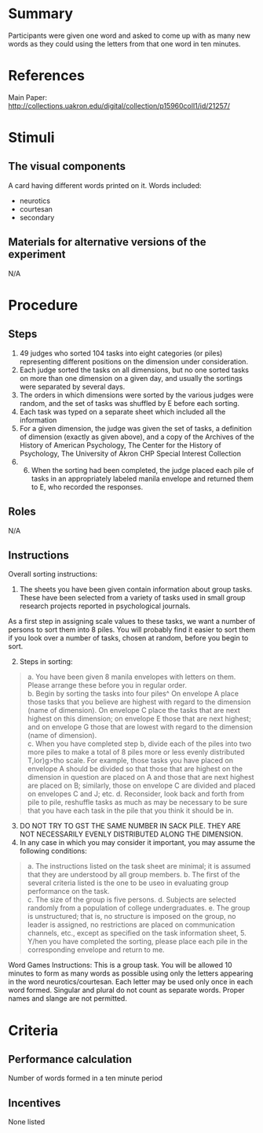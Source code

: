 # Summary
Participants were given one word and asked to come up with as many new words as they could using the letters from that one word in ten minutes. 

# References
Main Paper: http://collections.uakron.edu/digital/collection/p15960coll1/id/21257/

# Stimuli
## The visual components
A card having different words printed on it. Words included: 
- neurotics 
- courtesan 
- secondary 

## Materials for alternative versions of the experiment 
N/A

# Procedure
## Steps
1. 49 judges who sorted 104 tasks into eight categories (or piles) representing different positions on the dimension under consideration. 
2. Each judge sorted the tasks on all dimensions, but no one sorted tasks on more than one dimension on a given day, and usually the sortings were separated by several days. 
3. The orders in which dimensions were sorted by the various judges were random, and the set of tasks was shuffled by E before each sorting. 
4. Each task was typed on a separate sheet which included all the information  
5. For a given dimension, the judge was given the set of tasks, a definition of dimension (exactly as given above), and a copy of the Archives of the History of American Psychology, The Center for the History of Psychology, The University of Akron CHP Special Interest Collection 
6. 6. When the sorting had been completed, the judge placed each pile of tasks in an appropriately labeled manila envelope and returned them to E, who recorded the responses.

## Roles 
N/A

## Instructions

Overall sorting instructions: 
1. The sheets you have been given contain information about group tasks.   These  have  been  selected  from a variety  of  tasks  used  in  small  group research  projects  reported  in  psychological  journals.

As a first step in assigning scale values to these tasks, we want  a number  of persons  to  sort  them  into  8 piles.  You  will  probably  find  it easier  to  sort  them  if you  look over  a  number  of  tasks, chosen  at random,  before  you begin  to  sort.  

2. Steps in sorting: 
> a. You have been given 8 manila envelopes with letters on them. Please  arrange  these  before  you  in regular  order.  
>   b. Begin by sorting the tasks into four piles^ On envelope A place  those  tasks  that  you believe  are highest  with  regard  to  the dimension  (name  of  dimension).   On envelope  C  place  the  tasks  that  are  next  highest  on  this dimension;   on   envelope  E those  that  are  next highest;   and  on  envelope  G  those  that  are  lowest with  regard  to  the  dimension  (name  of  dimension).  
>   c. When you have completed step b, divide each of the piles into  two more  piles  to make  a total  of  8 piles more  or  less  evenly  distributed  T,lor)g>tho  scale.  For  example,  those  tasks  you have  placed  on  envelope  A  should  be divided  so  that  those  that  are highest  on  the dimension  in  question  are  placed  on  A  and  those  that  are next highest  are  placed  on B;   similarly,  those  on envelope  C  are  divided  and  placed  on envelopes  C  and  J; etc. 
>   d. Reconsider, look back and forth from pile to pile, reshuffle tasks  as much  as may  be  necessary  to be  sure  that  you  have  each  task  in the pile  that  you  think  it  should  be  in. 

 3. DO NOT TRY TO GST THE SAME NUMBER IN SACK PILE. THEY ARE NOT NECESSARILY  EVENLY DISTRIBUTED  ALONG  THE  DIMENSION.  
4. In any case in which you may consider it important, you may assume  the  following  conditions: 
>  a. The instructions listed on the task sheet are minimal; it  is  assumed  that  they  are understood  by  all  group members.
>   b. The first of the several criteria listed is the one to be useo  in evaluating  group performance  on  the  task.  
>   c. The size of the group is five persons. 
>   d. Subjects are selected randomly from a population of college undergraduates. 
>   e. The  group  is unstructured;   that  is, no  structure  is  imposed  on  the group,  no  leader  is assigned,  no restrictions  are  placed  on  communication  channels, etc., except  as  specified  on  the  task  information  sheet,  5. Y/hen you have completed the sorting, please place each pile in the  corresponding  envelope  and  return  to me.

Word Games Instructions: 
This is a group task. You will be allowed 10 minutes to form as many words as possible using only the letters appearing in the word neurotics/courtesan. Each letter may be used only once in each word formed. Singular and plural do not count as separate words. Proper names and slange are not permitted. 


# Criteria
## Performance calculation
Number of words formed in a ten minute period  

## Incentives
None listed 
